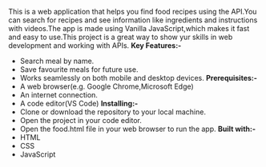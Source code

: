 This is a web application that helps you find food recipes using the API.You can search for recipes and see information like ingredients and instructions with videos.The app is made using Vanilla JavaScript,which makes it fast and easy to use.This project is a great way to show yur skills in web development and working with APIs.
**Key Features:-**
* Search meal by name.
* Save favourite meals for future use.
* Works seamlessly on both mobile and desktop devices.
**Prerequisites:-**
* A web browser(e.g. Google Chrome,Microsoft Edge)
* An internet connection.
* A code editor(VS Code)
**Installing:-**
* Clone or download the repository to your local machine.
* Open the project in your code editor.
* Open the food.html file in your web browser to run the app.
**Built with:-**
* HTML
* CSS
* JavaScript
